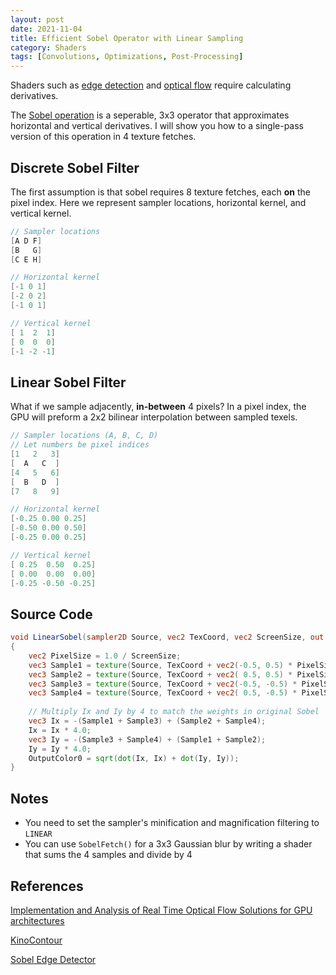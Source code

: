 ```yaml
---
layout: post
date: 2021-11-04
title: Efficient Sobel Operator with Linear Sampling
category: Shaders
tags: [Convolutions, Optimizations, Post-Processing]
---
```


Shaders such as [edge detection](https://github.com/keijiro/KinoContour) and [optical flow](https://oa.upm.es/47692/) require calculating derivatives.

The [Sobel operation](https://homepages.inf.ed.ac.uk/rbf/HIPR2/sobel.htm) is a seperable, 3x3 operator that approximates horizontal and vertical derivatives. I will show you how to a single-pass version of this operation in 4 texture fetches.

## Discrete Sobel Filter

The first assumption is that sobel requires 8 texture fetches, each **on** the pixel index. Here we represent sampler locations, horizontal kernel, and vertical kernel.

```glsl
// Sampler locations
[A D F]
[B   G]
[C E H]

// Horizontal kernel
[-1 0 1]
[-2 0 2]
[-1 0 1]

// Vertical kernel
[ 1  2  1]
[ 0  0  0]
[-1 -2 -1]
```

## Linear Sobel Filter

What if we sample adjacently, **in-between** 4 pixels? In a pixel index, the GPU will preform a 2x2 bilinear interpolation between sampled texels.

```glsl
// Sampler locations (A, B, C, D)
// Let numbers be pixel indices
[1   2   3]
[  A   C  ]
[4   5   6]
[  B   D  ]
[7   8   9]

// Horizontal kernel
[-0.25 0.00 0.25]
[-0.50 0.00 0.50]
[-0.25 0.00 0.25]

// Vertical kernel
[ 0.25  0.50  0.25]
[ 0.00  0.00  0.00]
[-0.25 -0.50 -0.25]
```

## Source Code

```glsl
void LinearSobel(sampler2D Source, vec2 TexCoord, vec2 ScreenSize, out float OutputColor0)
{
    vec2 PixelSize = 1.0 / ScreenSize;
    vec3 Sample1 = texture(Source, TexCoord + vec2(-0.5, 0.5) * PixelSize).rgb;
    vec3 Sample2 = texture(Source, TexCoord + vec2( 0.5, 0.5) * PixelSize).rgb;
    vec3 Sample3 = texture(Source, TexCoord + vec2(-0.5, -0.5) * PixelSize).rgb;
    vec3 Sample4 = texture(Source, TexCoord + vec2( 0.5, -0.5) * PixelSize).rgb;
    
    // Multiply Ix and Iy by 4 to match the weights in original Sobel
    vec3 Ix = -(Sample1 + Sample3) + (Sample2 + Sample4);
    Ix = Ix * 4.0;
    vec3 Iy = -(Sample3 + Sample4) + (Sample1 + Sample2);
    Iy = Iy * 4.0;
    OutputColor0 = sqrt(dot(Ix, Ix) + dot(Iy, Iy));
}
```

## Notes

+ You need to set the sampler's minification and magnification filtering to `LINEAR`
+ You can use `SobelFetch()` for a 3x3 Gaussian blur by writing a shader that sums the 4 samples and divide by 4

## References

[Implementation and Analysis of Real Time Optical Flow Solutions for GPU architectures](https://oa.upm.es/47692/)

[KinoContour](https://github.com/keijiro/KinoContour)

[Sobel Edge Detector](https://homepages.inf.ed.ac.uk/rbf/HIPR2/sobel.htm)
